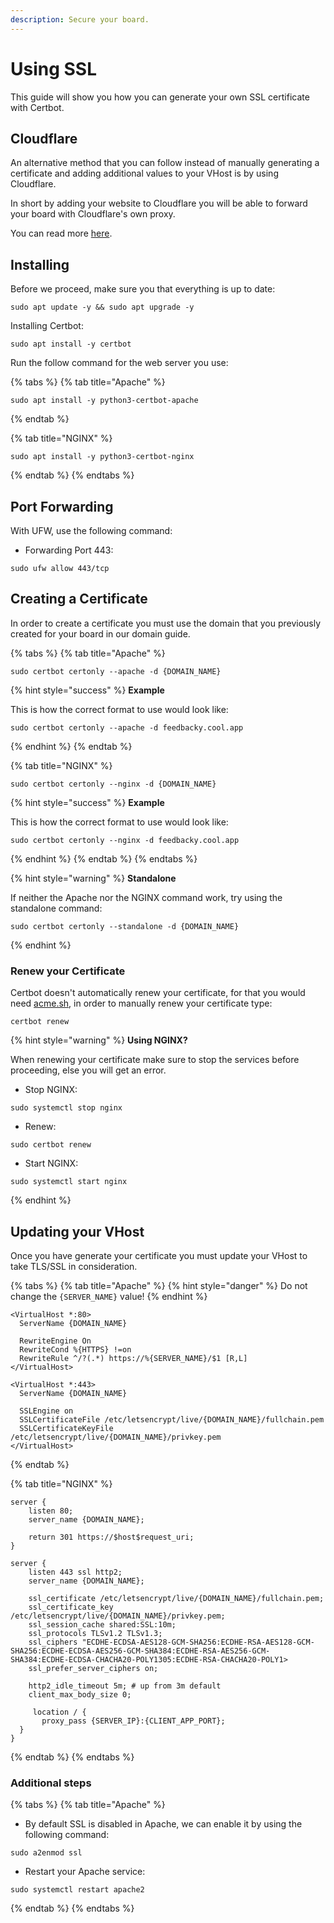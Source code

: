 ```yaml
---
description: Secure your board.
---
```


# Using SSL

This guide will show you how you can generate your own SSL certificate with Certbot.

## Cloudflare

An alternative method that you can follow instead of manually generating a certificate and adding additional values to your VHost is by using Cloudflare.

In short by adding your website to Cloudflare you will be able to forward your board with Cloudflare's own proxy.

You can read more [here](https://support.cloudflare.com/hc/en-us/articles/201720164).

## Installing

Before we proceed, make sure you that everything is up to date:

```
sudo apt update -y && sudo apt upgrade -y
```

Installing Certbot:

```
sudo apt install -y certbot
```

Run the follow command for the web server you use:

{% tabs %}
{% tab title="Apache" %}
```
sudo apt install -y python3-certbot-apache
```
{% endtab %}

{% tab title="NGINX" %}
```
sudo apt install -y python3-certbot-nginx
```
{% endtab %}
{% endtabs %}

## Port Forwarding

With UFW, use the following command:

* Forwarding Port 443:

```
sudo ufw allow 443/tcp
```

## Creating a Certificate

In order to create a certificate you must use the domain that you previously created for your board in our domain guide.

{% tabs %}
{% tab title="Apache" %}
```
sudo certbot certonly --apache -d {DOMAIN_NAME}
```

{% hint style="success" %}
**Example**

This is how the correct format to use would look like:

```
sudo certbot certonly --apache -d feedbacky.cool.app
```
{% endhint %}
{% endtab %}

{% tab title="NGINX" %}
```
sudo certbot certonly --nginx -d {DOMAIN_NAME}
```

{% hint style="success" %}
**Example**

This is how the correct format to use would look like:

```
sudo certbot certonly --nginx -d feedbacky.cool.app
```
{% endhint %}
{% endtab %}
{% endtabs %}

{% hint style="warning" %}
**Standalone**

If neither the Apache nor the NGINX command work, try using the standalone command:

```
sudo certbot certonly --standalone -d {DOMAIN_NAME}
```
{% endhint %}

### Renew your Certificate

Certbot doesn't automatically renew your certificate, for that you would need [acme.sh](https://github.com/acmesh-official/acme.sh), in order to manually renew your certificate type:

```
certbot renew
```

{% hint style="warning" %}
**Using NGINX?**

When renewing your certificate make sure to stop the services before proceeding, else you will get an error.

* Stop NGINX:

```
sudo systemctl stop nginx
```

* Renew:

```
sudo certbot renew
```

* Start NGINX:

```
sudo systemctl start nginx
```
{% endhint %}

## Updating your VHost

Once you have generate your certificate you must update your VHost to take TLS/SSL in consideration.

{% tabs %}
{% tab title="Apache" %}
{% hint style="danger" %}
Do not change the `{SERVER_NAME}` value!
{% endhint %}

```
<VirtualHost *:80>
  ServerName {DOMAIN_NAME}
  
  RewriteEngine On
  RewriteCond %{HTTPS} !=on
  RewriteRule ^/?(.*) https://%{SERVER_NAME}/$1 [R,L] 
</VirtualHost>

<VirtualHost *:443>
  ServerName {DOMAIN_NAME}
  
  SSLEngine on
  SSLCertificateFile /etc/letsencrypt/live/{DOMAIN_NAME}/fullchain.pem
  SSLCertificateKeyFile /etc/letsencrypt/live/{DOMAIN_NAME}/privkey.pem
</VirtualHost> 
```
{% endtab %}

{% tab title="NGINX" %}
```
server {
    listen 80;
    server_name {DOMAIN_NAME};

    return 301 https://$host$request_uri;
}

server {
    listen 443 ssl http2;
    server_name {DOMAIN_NAME};

    ssl_certificate /etc/letsencrypt/live/{DOMAIN_NAME}/fullchain.pem;
    ssl_certificate_key /etc/letsencrypt/live/{DOMAIN_NAME}/privkey.pem;
    ssl_session_cache shared:SSL:10m;
    ssl_protocols TLSv1.2 TLSv1.3;
    ssl_ciphers "ECDHE-ECDSA-AES128-GCM-SHA256:ECDHE-RSA-AES128-GCM-SHA256:ECDHE-ECDSA-AES256-GCM-SHA384:ECDHE-RSA-AES256-GCM-SHA384:ECDHE-ECDSA-CHACHA20-POLY1305:ECDHE-RSA-CHACHA20-POLY1>
    ssl_prefer_server_ciphers on;

    http2_idle_timeout 5m; # up from 3m default
    client_max_body_size 0;

     location / {
       proxy_pass {SERVER_IP}:{CLIENT_APP_PORT};
  }
}
```
{% endtab %}
{% endtabs %}

### Additional steps

{% tabs %}
{% tab title="Apache" %}
* By default SSL is disabled in Apache, we can enable it by using the following command:

```
sudo a2enmod ssl
```

* Restart your Apache service:

```
sudo systemctl restart apache2
```
{% endtab %}
{% endtabs %}
